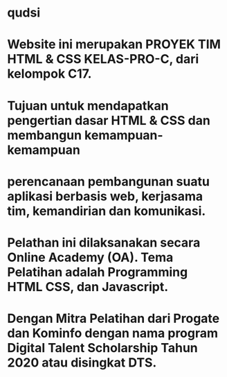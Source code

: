 # qudsi
# Website ini merupakan PROYEK TIM HTML & CSS KELAS-PRO-C, dari kelompok C17. 
# Tujuan untuk mendapatkan pengertian dasar HTML & CSS dan membangun kemampuan-kemampuan 
# perencanaan pembangunan suatu aplikasi berbasis web, kerjasama tim, kemandirian dan komunikasi. 
# Pelathan ini dilaksanakan secara Online Academy (OA). Tema Pelatihan adalah Programming HTML CSS, dan Javascript. 
# Dengan Mitra Pelatihan dari Progate dan Kominfo dengan nama program Digital Talent Scholarship Tahun 2020 atau disingkat DTS.
